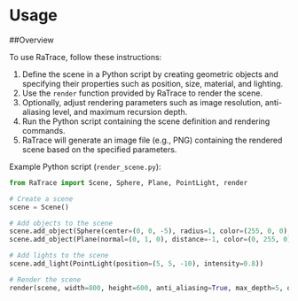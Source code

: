 # Usage

##Overview

To use RaTrace, follow these instructions:

1. Define the scene in a Python script by creating geometric objects and specifying their properties such as position, size, material, and lighting.
2. Use the `render` function provided by RaTrace to render the scene.
3. Optionally, adjust rendering parameters such as image resolution, anti-aliasing level, and maximum recursion depth.
4. Run the Python script containing the scene definition and rendering commands.
5. RaTrace will generate an image file (e.g., PNG) containing the rendered scene based on the specified parameters.

Example Python script (`render_scene.py`):

```python
from RaTrace import Scene, Sphere, Plane, PointLight, render

# Create a scene
scene = Scene()

# Add objects to the scene
scene.add_object(Sphere(center=(0, 0, -5), radius=1, color=(255, 0, 0), reflection=0.5))
scene.add_object(Plane(normal=(0, 1, 0), distance=-1, color=(0, 255, 0)))

# Add lights to the scene
scene.add_light(PointLight(position=(5, 5, -10), intensity=0.8))

# Render the scene
render(scene, width=800, height=600, anti_aliasing=True, max_depth=5, output_file="output.png")
```